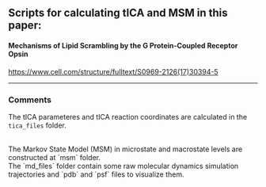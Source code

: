 
## Scripts for calculating tICA and MSM in this paper:
####     Mechanisms of Lipid Scrambling by the G Protein-Coupled Receptor Opsin
<a href="https://www.cell.com/structure/fulltext/S0969-2126(17)30394-5">https://www.cell.com/structure/fulltext/S0969-2126(17)30394-5</a>

------
### Comments

The tICA parameteres and tICA reaction coordinates are calculated in the `tica_files` folder.

</br >
The Markov State Model (MSM) in microstate and macrostate levels are constructed at `msm` folder.
</br >
The `md_files` folder contain some raw molecular dynamics simulation trajectories and `pdb` and `psf` files to visualize them.

